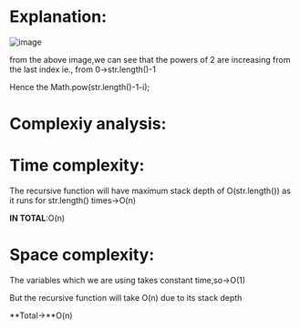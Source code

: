 # Explanation:
![image](https://github.com/user-attachments/assets/a8d92c1f-1d7a-47fe-848f-51d1391fb616)

from the above image,we can see that the powers of 2 are increasing from the last index ie., from 0->str.length()-1

Hence the Math.pow(str.length()-1-i);

# Complexiy analysis:

# Time complexity:
The recursive function will have maximum stack depth of O(str.length()) as it runs for str.length() times->O(n)

**IN TOTAL**:O(n)

# Space complexity:

The variables which we are using takes constant time,so->O(1)

But the recursive function will take O(n) due to its stack depth

**Total->**O(n)

